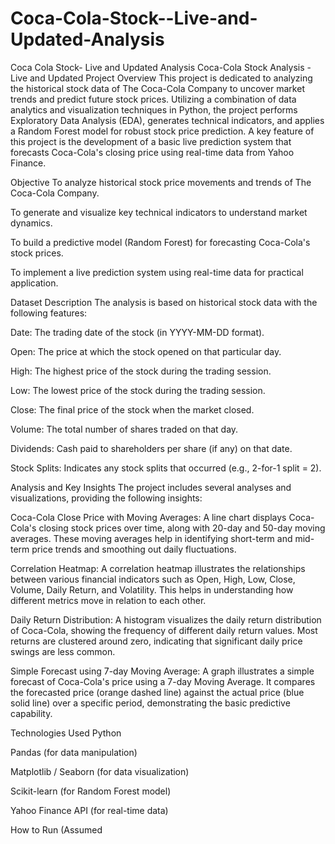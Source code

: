 # Coca-Cola-Stock--Live-and-Updated-Analysis
Coca Cola Stock- Live and Updated Analysis
Coca-Cola Stock Analysis - Live and Updated
Project Overview
This project is dedicated to analyzing the historical stock data of The Coca-Cola Company to uncover market trends and predict future stock prices. Utilizing a combination of data analytics and visualization techniques in Python, the project performs Exploratory Data Analysis (EDA), generates technical indicators, and applies a Random Forest model for robust stock price prediction. A key feature of this project is the development of a basic live prediction system that forecasts Coca-Cola's closing price using real-time data from Yahoo Finance.

Objective
To analyze historical stock price movements and trends of The Coca-Cola Company.

To generate and visualize key technical indicators to understand market dynamics.

To build a predictive model (Random Forest) for forecasting Coca-Cola's stock prices.

To implement a live prediction system using real-time data for practical application.

Dataset Description
The analysis is based on historical stock data with the following features:

Date: The trading date of the stock (in YYYY-MM-DD format).

Open: The price at which the stock opened on that particular day.

High: The highest price of the stock during the trading session.

Low: The lowest price of the stock during the trading session.

Close: The final price of the stock when the market closed.

Volume: The total number of shares traded on that day.

Dividends: Cash paid to shareholders per share (if any) on that date.

Stock Splits: Indicates any stock splits that occurred (e.g., 2-for-1 split = 2).

Analysis and Key Insights
The project includes several analyses and visualizations, providing the following insights:

Coca-Cola Close Price with Moving Averages: A line chart displays Coca-Cola's closing stock prices over time, along with 20-day and 50-day moving averages. These moving averages help in identifying short-term and mid-term price trends and smoothing out daily fluctuations.

Correlation Heatmap: A correlation heatmap illustrates the relationships between various financial indicators such as Open, High, Low, Close, Volume, Daily Return, and Volatility. This helps in understanding how different metrics move in relation to each other.

Daily Return Distribution: A histogram visualizes the daily return distribution of Coca-Cola, showing the frequency of different daily return values. Most returns are clustered around zero, indicating that significant daily price swings are less common.

Simple Forecast using 7-day Moving Average: A graph illustrates a simple forecast of Coca-Cola's price using a 7-day Moving Average. It compares the forecasted price (orange dashed line) against the actual price (blue solid line) over a specific period, demonstrating the basic predictive capability.

Technologies Used
Python

Pandas (for data manipulation)

Matplotlib / Seaborn (for data visualization)

Scikit-learn (for Random Forest model)

Yahoo Finance API (for real-time data)

How to Run (Assumed
